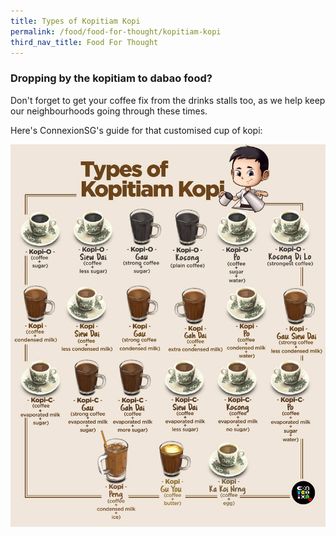 ```yaml
---
title: Types of Kopitiam Kopi
permalink: /food/food-for-thought/kopitiam-kopi
third_nav_title: Food For Thought
---
```


### Dropping by the kopitiam to dabao food? 
Don't forget to get your coffee fix from the drinks stalls too, as we help keep our neighbourhoods going through these times. 

Here's ConnexionSG's guide for that customised cup of kopi:

![Alt text for image on Isomer site](/images/types_kopi.jpg)